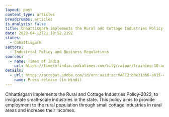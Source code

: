```yaml
---
layout: post
content_type: articles
breadcrumbs: articles
is_analysis: false
title: Chhattisgarh implements the Rural and Cottage Industries Policy-2022
date: 2023-04-12T21:10:52.219Z
states:
  - Chhattisgarh
sectors:
  - Industrial Policy and Business Regulations
sources:
  - name: Times of India
    url: https://timesofindia.indiatimes.com/city/raipur/training-10-additional-incentive-to-women-sc-st/articleshowprint/99283043.cms
details:
  - url: https://acrobat.adobe.com/id/urn:aaid:sc:VA6C2:b0e31bb6-a615-4ecd-8106-e199a3e56cbf
    name: Press release (in Hindi)
---
```

Chhattisgarh implements the Rural and Cottage Industries Policy-2022, to invigorate small-scale industries in the state. This policy aims to provide employment to the rural population through small cottage industries in rural areas and increase their incomes.